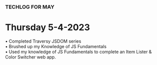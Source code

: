 ### TECHLOG FOR MAY



# Thursday 5-4-2023

•	Completed Traversy JSDOM series </br>
•	Brushed up my Knowledge of JS Fundamentals <br>
•	Used my knowledge of JS Fundamentals to complete an Item Lister & Color Switcher web app. </br>

